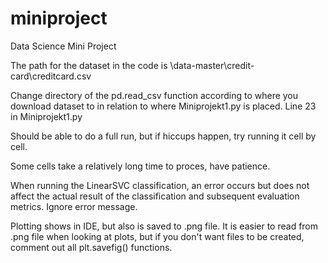 # miniproject
Data Science Mini Project

The path for the dataset in the code is \\data-master\\credit-card\\creditcard.csv

Change directory of the pd.read_csv function according to where you download dataset to in relation to where Miniprojekt1.py is placed. Line 23 in Miniprojekt1.py

Should be able to do a full run, but if hiccups happen, try running it cell by cell.

Some cells take a relatively long time to proces, have patience.

When running the LinearSVC classification, an error occurs but does not affect the actual result of the classification and subsequent evaluation metrics. Ignore error message.

Plotting shows in IDE, but also is saved to .png file. It is easier to read from .png file when looking at plots, but if you don't want files to be created, comment out all plt.savefig() functions.
